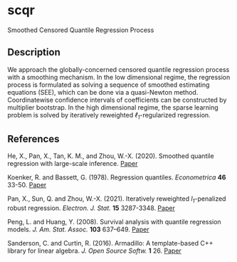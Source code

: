 # scqr

Smoothed Censored Quantile Regression Process

## Description

We approach the globally-concerned censored quantile regression process with a smoothing mechanism. 
In the low dimensional regime, the regression process is formulated as solving a sequence of smoothed estimating equations (SEE), which can be done via a quasi-Newton method.
Coordinatewise confidence intervals of coefficients can be constructed by multiplier bootstrap.
In the high dimensional regime, the sparse learning problem is solved by iteratively reweighted *&ell;<sub>1</sub>*-regularized regression.

## References

He, X., Pan, X., Tan, K. M., and Zhou, W.-X. (2020). Smoothed quantile regression with large-scale inference. [Paper](https://www.math.ucsd.edu/~xip024/Papers/sqr_main.pdf)

Koenker, R. and Bassett, G. (1978). Regression quantiles. *Econometrica* **46** 33-50. [Paper](https://www.jstor.org/stable/1913643?seq=1#metadata_info_tab_contents)

Pan, X., Sun, Q. and Zhou, W.-X. (2021). Iteratively reweighted *l<sub>1</sub>*-penalized robust regression. *Electron. J. Stat.* **15** 3287-3348. [Paper](https://doi.org/10.1214/21-EJS1862)

Peng, L. and Huang, Y. (2008). Survival analysis with quantile regression models. *J. Am. Stat. Assoc.* **103** 637–649. [Paper](https://doi.org/10.1198/016214508000000355)

Sanderson, C. and Curtin, R. (2016). Armadillo: A template-based C++ library for linear algebra. *J. Open Source Softw.* **1** 26. [Paper](https://joss.theoj.org/papers/10.21105/joss.00026.pdf)

